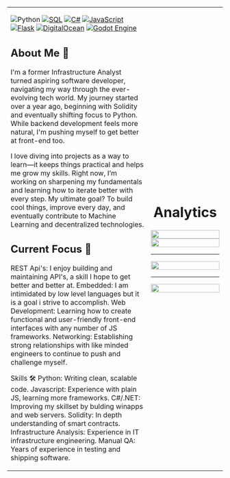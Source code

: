 <table width="100%">
  <tr>
    <td width="65%">
      
![Python](https://img.shields.io/badge/-Python-3776AB?style=flat-square&logo=python&logoColor=white)
[![SQL](https://img.shields.io/badge/-SQL-4479A1?style=flat-square&logo=postgresql&logoColor=white)](https://www.postgresql.org/)
[![C#](https://custom-icon-badges.demolab.com/badge/C%23-%23239120.svg?logo=cshrp&logoColor=white)](#)
[![JavaScript](https://img.shields.io/badge/JavaScript-F7DF1E?logo=javascript&logoColor=000)](#)
[![Flask](https://img.shields.io/badge/Flask-000?logo=flask&logoColor=fff)](#)
[![DigitalOcean](https://img.shields.io/badge/DigitalOcean-%230167ff.svg?logo=digitalOcean&logoColor=white)](#)
[![Godot Engine](https://img.shields.io/badge/Godot-%23FFFFFF.svg?logo=godot-engine)](#)



## About Me 📝
I'm a former Infrastructure Analyst turned aspiring software developer, navigating my way through the ever-evolving tech world. My journey started over a year ago, beginning with Solidity and eventually shifting focus to Python. While backend development feels more natural, I'm pushing myself to get better at front-end too.

I love diving into projects as a way to learn—it keeps things practical and helps me grow my skills. Right now, I’m working on sharpening my fundamentals and learning how to iterate better with every step. My ultimate goal? To build cool things, improve every day, and eventually contribute to Machine Learning and decentralized technologies.

## Current Focus 🎯
REST Api's: I enjoy building and maintaining API's, a skill I hope to get better and better at.
Embedded: I am intimidated by low level languages but it is a goal i strive to accomplish.
Web Development: Learning how to create functional and user-friendly front-end interfaces with any number of JS frameworks.
Networking: Establishing strong relationships with like minded engineers to continue to push and challenge myself.

Skills 🛠️
Python: Writing clean, scalable code.
Javascript: Experience with plain JS, learning more frameworks.
C#/.NET: Improving my skillset by bulding winapps and web servers.
Solidity: In depth understanding of smart contracts.
Infrastructure Analysis: Experience in IT infrastructure engineering.
Manual QA: Years of experience in testing and shipping software.



 <td width="35%">
  <h1 align = "center">Analytics</h1>
  <img src="https://github-readme-stats.vercel.app/api?username=0x3at&show_icons=true&theme=gruvbox_light" style="width: 100%;">
  <br>
  <img src="https://leetcode-stats.vercel.app/api?username=0x3at&theme=Mist" style="width: 100%;">
  <hr>
  <img src="https://streak-stats.demolab.com?user=0x3at&theme=react&card_width=600&hide_current_streak=false&hide_longest_streak=false" style="width: 100%;">

  <hr>

  <img src="https://github-readme-stats.vercel.app/api/top-langs/?username=0x3at" style="width: 100%;">
</td>
